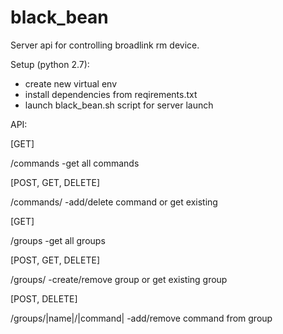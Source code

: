 # black_bean
Server api for controlling broadlink rm device.

Setup (python 2.7):
- create new virtual env
- install dependencies from reqirements.txt
- launch black_bean.sh script for server launch 


API:

[GET]

/commands -get all commands

[POST, GET, DELETE]

/commands/<name> -add/delete command or get existing
  
[GET]

/groups -get all groups

[POST, GET, DELETE]

/groups/<name> -create/remove group or get existing group

[POST, DELETE]

/groups/|name|/|command| -add/remove command from group




